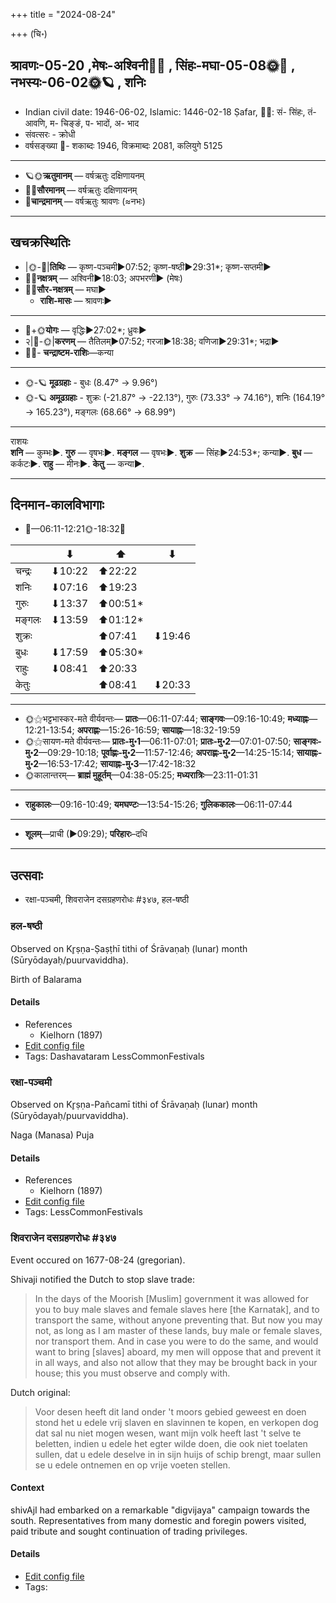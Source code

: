 +++
title = "2024-08-24"

+++
(चि॰)
## श्रावणः-05-20  ,मेषः-अश्विनी🌛🌌  ,  सिंहः-मघा-05-08🌞🌌  ,  नभस्यः-06-02🌞🪐  , शनिः
- Indian civil date: 1946-06-02, Islamic: 1446-02-18 Ṣafar, 🌌🌞: सं- सिंहः, तं- आवणि, म- चिङ्ङं, प- भादों, अ- भाद
- संवत्सरः - क्रोधी
- वर्षसङ्ख्या 🌛- शकाब्दः 1946, विक्रमाब्दः 2081, कलियुगे 5125
___________________
- 🪐🌞**ऋतुमानम्** — वर्षऋतुः दक्षिणायनम्
- 🌌🌞**सौरमानम्** — वर्षऋतुः दक्षिणायनम्
- 🌛**चान्द्रमानम्** — वर्षऋतुः श्रावणः (≈नभः)
___________________


## खचक्रस्थितिः
- |🌞-🌛|**तिथिः** — कृष्ण-पञ्चमी►07:52; कृष्ण-षष्ठी►29:31*; कृष्ण-सप्तमी►  
- 🌌🌛**नक्षत्रम्** — अश्विनी►18:03; अपभरणी► (मेषः)  
- 🌌🌞**सौर-नक्षत्रम्** — मघा►  
  - **राशि-मासः** — श्रावणः► 
___________________
- 🌛+🌞**योगः** — वृद्धिः►27:02*; ध्रुवः►  
- २|🌛-🌞|**करणम्** — तैतिलम्►07:52; गरजा►18:38; वणिजा►29:31*; भद्रा►  
- 🌌🌛- **चन्द्राष्टम-राशिः**—कन्या  
___________________
- 🌞-🪐 **मूढग्रहाः** - बुधः (8.47° → 9.96°)
- 🌞-🪐 **अमूढग्रहाः** - शुक्रः (-21.87° → -22.13°), गुरुः (73.33° → 74.16°), शनिः (164.19° → 165.23°), मङ्गलः (68.66° → 68.99°)
___________________
राशयः  
**शनि** — कुम्भः►. **गुरु** — वृषभः►. **मङ्गल** — वृषभः►. **शुक्र** — सिंहः►24:53*; कन्या►. **बुध** — कर्कटः►. **राहु** — मीनः►. **केतु** — कन्या►. 
___________________


## दिनमान-कालविभागाः
- 🌅—06:11-12:21🌞-18:32🌇  

|      |⬇     |⬆     |⬇     |
|------|-----|-----|------|
|चन्द्रः|⬇10:22 |⬆22:22 |     |
|शनिः   |⬇07:16 |⬆19:23 |     |
|गुरुः  |⬇13:37 |⬆00:51*|     |
|मङ्गलः |⬇13:59 |⬆01:12*|     |
|शुक्रः |     |⬆07:41 |⬇19:46 |
|बुधः   |⬇17:59 |⬆05:30*|     |
|राहुः  |⬇08:41 |⬆20:33 |     |
|केतुः  |     |⬆08:41 |⬇20:33 |
___________________
- 🌞⚝भट्टभास्कर-मते वीर्यवन्तः— **प्रातः**—06:11-07:44; **साङ्गवः**—09:16-10:49; **मध्याह्नः**—12:21-13:54; **अपराह्णः**—15:26-16:59; **सायाह्नः**—18:32-19:59  
- 🌞⚝सायण-मते वीर्यवन्तः— **प्रातः-मु॰1**—06:11-07:01; **प्रातः-मु॰2**—07:01-07:50; **साङ्गवः-मु॰2**—09:29-10:18; **पूर्वाह्णः-मु॰2**—11:57-12:46; **अपराह्णः-मु॰2**—14:25-15:14; **सायाह्नः-मु॰2**—16:53-17:42; **सायाह्नः-मु॰3**—17:42-18:32  
- 🌞कालान्तरम्— **ब्राह्मं मुहूर्तम्**—04:38-05:25; **मध्यरात्रिः**—23:11-01:31  
___________________
- **राहुकालः**—09:16-10:49; **यमघण्टः**—13:54-15:26; **गुलिककालः**—06:11-07:44  
___________________
- **शूलम्**—प्राची (►09:29); **परिहारः**–दधि  
___________________

## उत्सवाः
- रक्षा-पञ्चमी, शिवराजेन दसग्रहणरोधः #३४७, हल-षष्ठी
### हल-षष्ठी

Observed on Kr̥ṣṇa-Ṣaṣṭhī tithi of Śrāvaṇaḥ (lunar) month (Sūryōdayaḥ/puurvaviddha). 

Birth of Balarama

#### Details
- References
  - Kielhorn (1897)
- [Edit config file](https://github.com/jyotisham/adyatithi/blob/master/devatA/vaiShNava/lunar_month/tithi/05/21/hala-SaSThI.toml)
- Tags: Dashavataram LessCommonFestivals


### रक्षा-पञ्चमी

Observed on Kr̥ṣṇa-Pañcamī tithi of Śrāvaṇaḥ (lunar) month (Sūryōdayaḥ/puurvaviddha). 

Naga (Manasa) Puja

#### Details
- References
  - Kielhorn (1897)
- [Edit config file](https://github.com/jyotisham/adyatithi/blob/master/general/lunar_month/tithi/05/20/rakSA~paJcamI.toml)
- Tags: LessCommonFestivals


### शिवराजेन दसग्रहणरोधः #३४७

Event occured on 1677-08-24 (gregorian). 

Shivaji notified the Dutch to stop slave trade:

> In the days of the Moorish [Muslim] government it was allowed for you to buy male slaves and female slaves here [the Karnatak], and to transport the same, without anyone preventing that. But now you may not, as long as I am master of these lands, buy male or female slaves, nor transport them. And in case you were to do the same, and would want to bring [slaves] aboard, my men will oppose that and prevent it in all ways, and also not allow that they may be brought back in your house; this you must observe and comply with.

Dutch original:

> Voor desen heeft dit land onder 't moors gebied geweest en doen stond het u edele vrij slaven en slavinnen te kopen, en verkopen dog dat sal nu niet mogen wesen, want mijn volk heeft last 't selve te beletten, indien u edele het egter wilde doen, die ook niet toelaten sullen, dat u edele deselve in in sijn huijs of schip brengt, maar sullen se u edele ontnemen en op vrije voeten stellen.

#### Context
shivAjI had embarked on a remarkable "digvijaya" campaign towards the south. Representatives from many domestic and foregin powers visited, paid tribute and sought continuation of trading privileges.

#### Details
- [Edit config file](https://github.com/jyotisham/adyatithi/blob/master/mahApuruSha/xatra-later/gregorian/day/08/24/shivarAjena_dAsagrahaNa-rodhaH.toml)
- Tags: 


